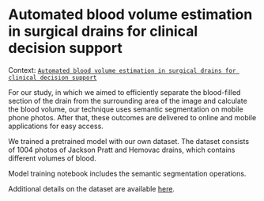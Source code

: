 # Automated blood volume estimation in surgical drains for clinical decision support
Context: [`Automated blood volume estimation in surgical drains for clinical decision support`](https://www.europeanreview.org/article/36375)

For our study, in which we aimed to efficiently separate the blood-filled section of the drain from the surrounding area of the image and calculate the blood volume, our technique uses semantic segmentation on mobile phone photos. After that, these outcomes are delivered to online and mobile applications for easy access. 

We trained a pretrained model with our own dataset. The dataset consists of 1004 photos of Jackson Pratt and Hemovac drains, which contains different volumes of blood. 

Model training notebook includes the semantic segmentation operations.

Additional details on the dataset are available [here](https://www.kaggle.com/datasets/ayenahin/liquid-volume-detection-from-drain-images).
